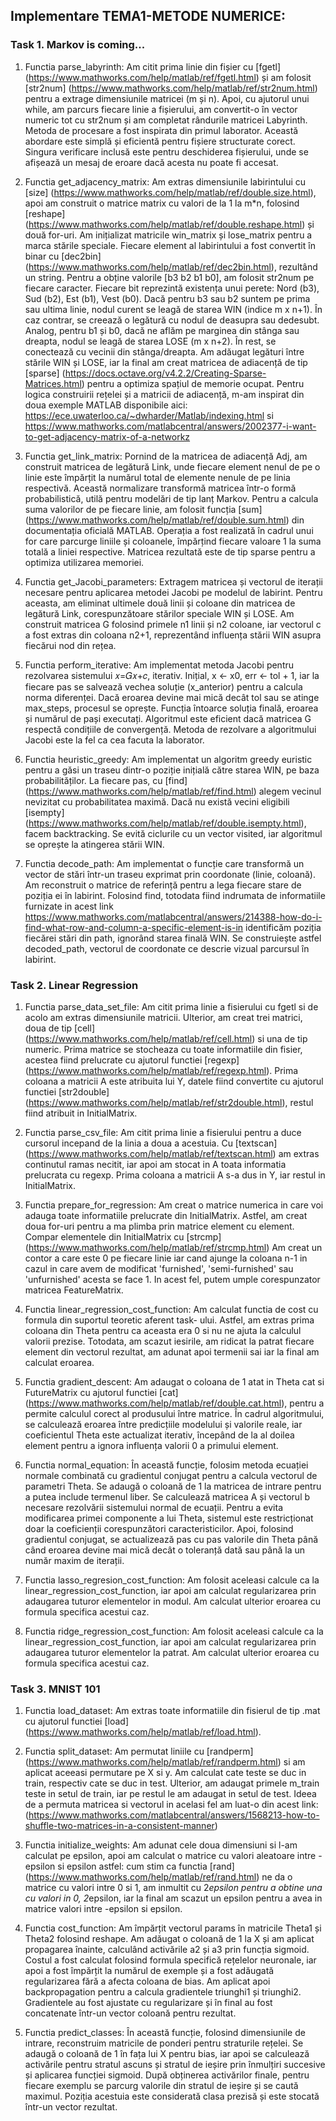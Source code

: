 ## Implementare TEMA1-METODE NUMERICE:

### Task 1. Markov is coming...

1. Functia parse_labyrinth:
	Am citit prima linie din fișier cu [fgetl]
(https://www.mathworks.com/help/matlab/ref/fgetl.html) și am folosit
[str2num] (https://www.mathworks.com/help/matlab/ref/str2num.html) pentru a
extrage dimensiunile matricei (m și n). Apoi, cu ajutorul unui while, am parcurs
fiecare linie a fișierului, am convertit-o în vector numeric tot cu str2num și
am completat rândurile matricei Labyrinth. Metoda de procesare a fost inspirata
din primul laborator.
	Această abordare este simplă și eficientă pentru fișiere structurate corect.
Singura verificare inclusă este pentru deschiderea fișierului, unde se afișează
un mesaj de eroare dacă acesta nu poate fi accesat.

2. Functia get_adjacency_matrix:
	Am extras dimensiunile labirintului cu [size]
(https://www.mathworks.com/help/matlab/ref/double.size.html), apoi am construit
o matrice matrix cu valori de la 1 la m*n, folosind [reshape]
(https://www.mathworks.com/help/matlab/ref/double.reshape.html) și două for-uri.
Am inițializat matricile win_matrix și lose_matrix pentru a marca stările
speciale. Fiecare element al labirintului a fost convertit în binar cu [dec2bin]
(https://www.mathworks.com/help/matlab/ref/dec2bin.html), rezultând
un string. Pentru a obține valorile [b3 b2 b1 b0], am folosit str2num pe fiecare
caracter. Fiecare bit reprezintă existența unui perete: Nord (b3), Sud (b2), Est
(b1), Vest (b0). Dacă pentru b3 sau b2 suntem pe prima sau ultima linie, nodul
curent se leagă de starea WIN (indice m x n+1). În caz contrar, se creează o
legătură cu nodul de deasupra sau dedesubt. Analog, pentru b1 și b0, dacă ne
aflăm pe marginea din stânga sau dreapta, nodul se leagă de starea LOSE
(m x n+2). În rest, se conectează cu vecinii din stânga/dreapta. Am adăugat
legături între stările WIN și LOSE, iar la final am creat matricea de adiacență
de tip [sparse] (https://docs.octave.org/v4.2.2/Creating-Sparse-Matrices.html)
pentru a optimiza spațiul de memorie ocupat. Pentru logica construirii rețelei
și a matricii de adiacență, m-am inspirat din doua exemple MATLAB disponibile
aici: https://ece.uwaterloo.ca/~dwharder/Matlab/indexing.html si
https://www.mathworks.com/matlabcentral/answers/2002377-i-want-to-get-adjacency-matrix-of-a-networkz

3. Functia get_link_matrix:
	Pornind de la matricea de adiacență Adj, am construit matricea de legătură
Link, unde fiecare element nenul de pe o linie este împărțit la numărul total de
elemente nenule de pe linia respectivă. Această normalizare transformă matricea
într-o formă probabilistică, utilă pentru modelări de tip lanț Markov. Pentru a
calcula suma valorilor de pe fiecare linie, am folosit funcția [sum]
(https://www.mathworks.com/help/matlab/ref/double.sum.html) din
documentația oficială MATLAB. Operația a fost realizată în cadrul unui for care
parcurge liniile și coloanele, împărțind fiecare valoare 1 la suma totală a
liniei respective. Matricea rezultată este de tip sparse pentru a optimiza
utilizarea memoriei.

4. Functia get_Jacobi_parameters:
	Extragem matricea și vectorul de iterații necesare pentru aplicarea metodei
Jacobi pe modelul de labirint. Pentru aceasta, am eliminat ultimele două linii
și coloane din matricea de legătură Link, corespunzătoare stărilor speciale WIN
și LOSE. Am construit matricea G folosind primele n1 linii și n2 coloane, iar
vectorul c a fost extras din coloana n2+1, reprezentând influența stării WIN
asupra fiecărui nod din rețea.

5. Functia perform_iterative:
	Am implementat metoda Jacobi pentru rezolvarea sistemului 𝑥=𝐺𝑥+𝑐, iterativ.
Inițial, x ← x0, err ← tol + 1, iar la fiecare pas se salvează vechea soluție
(x_anterior) pentru a calcula norma diferenței. Dacă eroarea devine mai mică
decât tol sau se atinge max_steps, procesul se oprește. Funcția întoarce soluția
finală, eroarea și numărul de pași executați. Algoritmul este eficient dacă
matricea G respectă condițiile de convergență. Metoda de rezolvare a
algoritmului Jacobi este la fel ca cea facuta la laborator.

6. Functia heuristic_greedy:
	Am implementat un algoritm greedy euristic pentru a găsi un traseu dintr-o
poziție inițială către starea WIN, pe baza probabilităților. La fiecare pas, cu
[find] (https://www.mathworks.com/help/matlab/ref/find.html)
alegem vecinul nevizitat cu probabilitatea maximă. Dacă nu există vecini
eligibili [isempty]
(https://www.mathworks.com/help/matlab/ref/double.isempty.html), facem
backtracking. Se evită ciclurile cu un vector visited, iar algoritmul se oprește
la atingerea stării WIN.

7. Functia decode_path:
	Am implementat o funcție care transformă un vector de stări într-un traseu
exprimat prin coordonate (linie, coloană). Am reconstruit o matrice de referință
pentru a lega fiecare stare de poziția ei în labirint. Folosind find, totodata
fiind indrumata de informatiile furnizate in acest link https://www.mathworks.com/matlabcentral/answers/214388-how-do-i-find-what-row-and-column-a-specific-element-is-in
identificăm poziția fiecărei stări din path, ignorând starea finală WIN.
Se construiește astfel decoded_path, vectorul de coordonate ce descrie vizual
parcursul în labirint.

### Task 2. Linear Regression

1. Functia parse_data_set_file:
	Am citit prima linie a fisierului cu fgetl si de acolo am extras
dimensiunile matricii. Ulterior, am creat trei matrici, doua de tip [cell]
(https://www.mathworks.com/help/matlab/ref/cell.html) si una de tip numeric.
Prima matrice se stocheaza cu toate informatiile din fisier, acestea fiind
prelucrate cu ajutorul functiei [regexp]
(https://www.mathworks.com/help/matlab/ref/regexp.html).
Prima coloana a matricii A este atribuita lui Y, datele fiind convertite cu
ajutorul functiei [str2double]
(https://www.mathworks.com/help/matlab/ref/str2double.html), restul fiind
atribuit in InitialMatrix.

2. Functia parse_csv_file:
	Am citit prima linie a fisierului pentru a duce cursorul incepand de la
linia a doua a acestuia. Cu [textscan]
(https://www.mathworks.com/help/matlab/ref/textscan.html) am extras continutul
ramas necitit, iar apoi am stocat in A toata informatia prelucrata cu regexp.
Prima coloana a matricii A s-a dus in Y, iar restul in InitialMatrix.

3. Functia prepare_for_regression:
	Am creat o matrice numerica in care voi adauga toate informatiile prelucrate
din InitialMatrix. Astfel, am creat doua for-uri pentru a ma plimba prin matrice
element cu element. Compar elementele din InitialMatrix cu [strcmp]
(https://www.mathworks.com/help/matlab/ref/strcmp.html) Am creat un contor a
care este 0 pe fiecare linie iar cand ajunge la coloana n-1 in cazul in care
avem de modificat 'furnished', 'semi-furnished' sau 'unfurnished' acesta se
face 1. In acest fel, putem umple corespunzator matricea FeatureMatrix.

4. Functia linear_regression_cost_function:
	Am calculat functia de cost cu formula din suportul teoretic aferent task-
ului. Astfel, am extras prima coloana din Theta pentru ca aceasta era 0 si nu
ne ajuta la calculul valorii prezise. Totodata, am scazut iesirile, am ridicat
la patrat fiecare element din vectorul rezultat, am adunat apoi termenii sai
iar la final am calculat eroarea.

5. Functia gradient_descent:
	Am adaugat o coloana de 1 atat in Theta cat si FutureMatrix cu ajutorul
functiei [cat] (https://www.mathworks.com/help/matlab/ref/double.cat.html),
pentru a permite calculul corect al produsului între matrice. În cadrul
algoritmului, se calculează eroarea între predicțiile modelului și valorile
reale, iar coeficientul Theta este actualizat iterativ, începând de la al doilea
element pentru a ignora influența valorii 0 a primului element.

6. Functia normal_equation:
	În această funcție, folosim metoda ecuației normale combinată cu gradientul
conjugat pentru a calcula vectorul de parametri Theta. Se adaugă o coloană de 1
la matricea de intrare pentru a putea include termenul liber. Se calculează
matricea A și vectorul b necesare rezolvării sistemului normal de ecuații.
Pentru a evita modificarea primei componente a lui Theta, sistemul este
restricționat doar la coeficienții corespunzători caracteristicilor. Apoi,
folosind gradientul conjugat, se actualizează pas cu pas valorile din Theta până
când eroarea devine mai mică decât o toleranță dată sau până la un număr maxim
de iterații.

7. Functia lasso_regresion_cost_function:
	Am folosit aceleasi calcule ca la linear_regression_cost_function, iar
apoi am calculat regularizarea prin adaugarea tuturor elementelor in modul.
Am calculat ulterior eroarea cu formula specifica acestui caz.

8. Functia ridge_regression_cost_function:
	Am folosit aceleasi calcule ca la linear_regression_cost_function, iar
apoi am calculat regularizarea prin adaugarea tuturor elementelor la patrat.
Am calculat ulterior eroarea cu formula specifica acestui caz.

### Task 3. MNIST 101

1. Functia load_dataset:
	Am extras toate informatiile din fisierul de tip .mat cu ajutorul functiei
[load] (https://www.mathworks.com/help/matlab/ref/load.html).

2. Functia split_dataset:
	Am permutat liniile cu [randperm]
(https://www.mathworks.com/help/matlab/ref/randperm.html) si am aplicat aceeasi
permutare pe X si y. Am calculat cate teste se duc in train, respectiv cate se
duc in test. Ulterior, am adaugat primele m_train teste in setul de train, iar
pe restul le am adaugat in setul de test. Ideea de a permuta matricea si
vectorul in acelasi fel am luat-o din acest link:
(https://www.mathworks.com/matlabcentral/answers/1568213-how-to-shuffle-two-matrices-in-a-consistent-manner)

3. Functia initialize_weights:
	Am adunat cele doua dimensiuni si l-am calculat pe epsilon, apoi am calculat
o matrice cu valori aleatoare intre -epsilon si epsilon astfel: cum stim ca
functia [rand] (https://www.mathworks.com/help/matlab/ref/rand.html) ne da o
matrice cu valori intre 0 si 1, am inmultit cu 2*epsilon
pentru a obtine una cu valori in 0, 2*epsilon, iar la final am scazut un epsilon
pentru a avea in matrice valori intre -epsilon si epsilon.

4. Functia cost_function:
	Am împărțit vectorul params în matricile Theta1 și Theta2 folosind reshape.
Am adăugat o coloană de 1 la X și am aplicat propagarea înainte, calculând
activările a2 și a3 prin funcția sigmoid. Costul a fost calculat folosind
formula specifică rețelelor neuronale, iar apoi a fost împărțit la numărul de
exemple și a fost adăugată regularizarea fără a afecta coloana de bias. Am
aplicat apoi backpropagation pentru a calcula gradientele triunghi1 și
triunghi2. Gradientele au fost ajustate cu regularizare și în final au fost
concatenate într-un vector coloană pentru rezultat.

5. Functia predict_classes:
	În această funcție, folosind dimensiunile de intrare, reconstruim matricile
de ponderi pentru straturile rețelei. Se adaugă o coloană de 1 în fața lui X
pentru bias, iar apoi se calculează activările pentru stratul ascuns și stratul
de ieșire prin înmulțiri succesive și aplicarea funcției sigmoid. După obținerea
activărilor finale, pentru fiecare exemplu se parcurg valorile din stratul de
ieșire și se caută maximul. Poziția acestuia este considerată clasa prezisă și
este stocată într-un vector rezultat.
